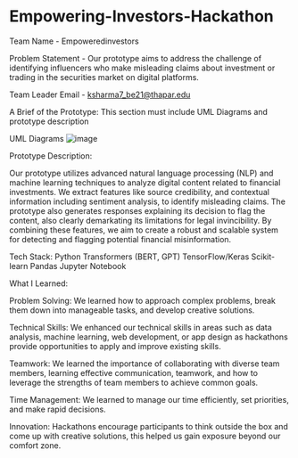 # Empowering-Investors-Hackathon

Team Name - Empoweredinvestors

Problem Statement - Our prototype aims to address the challenge of identifying influencers who make misleading claims about investment or trading in the securities market on digital platforms. 

Team Leader Email - ksharma7_be21@thapar.edu 

A Brief of the Prototype: This section must include UML Diagrams and prototype description

UML Diagrams
![image](https://github.com/sharma-kshitij-ks/Empowering-Investors-Hackathon/assets/124446613/500c85a7-b31f-496a-ae57-bb7348c45311)

Prototype Description:

Our prototype utilizes advanced natural language processing (NLP) and machine learning techniques to analyze digital content related to financial investments. We extract features like source credibility, and contextual information including sentiment analysis, to identify misleading claims. The prototype also generates responses explaining its decision to flag the content, also clearly demarkating its limitations for legal invincibility. By combining these features, we aim to create a robust and scalable system for detecting and flagging potential financial misinformation.

Tech Stack:
Python
Transformers (BERT, GPT)
TensorFlow/Keras
Scikit-learn
Pandas
Jupyter Notebook


What I Learned: 

Problem Solving: We learned how to approach complex problems, break them down into manageable tasks, and develop creative solutions.

Technical Skills: We enhanced our technical skills in areas such as data analysis, machine learning, web development, or app design as hackathons provide opportunities to apply and improve existing skills.

Teamwork: We learned the importance of collaborating with diverse team members, learning effective communication, teamwork, and how to leverage the strengths of team members to achieve common goals.

Time Management: We learned to manage our time efficiently, set priorities, and make rapid decisions.

Innovation: Hackathons encourage participants to think outside the box and come up with creative solutions, this helped us gain exposure beyond our comfort zone.
